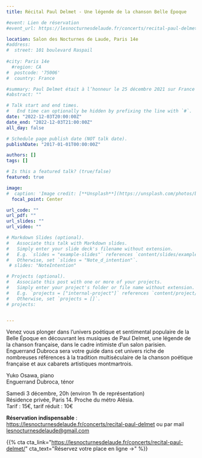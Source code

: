 ```yaml
---
title: Récital Paul Delmet - Une légende de la chanson Belle Époque

#event: Lien de réservation
#event_url: https://lesnocturnesdelaude.fr/concerts/recital-paul-delmet/

location: Salon des Nocturnes de Laude, Paris 14e
#address:
#  street: 101 boulevard Raspail
 
#city: Paris 14e
  #region: CA
#  postcode: '75006'
#  country: France

#summary: Paul Delmet était à l’honneur le 25 décembre 2021 sur France Musique. 
#abstract: ""

# Talk start and end times.
#   End time can optionally be hidden by prefixing the line with `#`.
date: "2022-12-03T20:00:00Z"
date_end: "2022-12-03T21:00:00Z"
all_day: false

# Schedule page publish date (NOT talk date).
publishDate: "2017-01-01T00:00:00Z"

authors: []
tags: []

# Is this a featured talk? (true/false)
featured: true

image:
#  caption: 'Image credit: [**Unsplash**](https://unsplash.com/photos/bzdhc5b3Bxs)'
  focal_point: Center

url_code: ""
url_pdf: ""
url_slides: ""
url_video: ""

# Markdown Slides (optional).
#   Associate this talk with Markdown slides.
#   Simply enter your slide deck's filename without extension.
#   E.g. `slides = "example-slides"` references `content/slides/example-slides.md`.
#   Otherwise, set `slides = "Note_d_intention"`.
 # slides: "NoteIntention"

# Projects (optional).
#   Associate this post with one or more of your projects.
#   Simply enter your project's folder or file name without extension.
#   E.g. `projects = ["internal-project"]` references `content/project/deep-learning/index.md`.
#   Otherwise, set `projects = []`.
# projects:


---
```


Venez vous plonger dans l’univers poétique et sentimental populaire de la Belle Époque en découvrant les musiques de Paul Delmet, une légende de la chanson française, dans le cadre intimiste d’un salon parisien. Enguerrand Dubroca sera votre guide dans cet univers riche de nombreuses références à la tradition multiséculaire de la chanson poétique française et aux cabarets artistiques montmartrois.

Yuko Osawa, piano<br>
Enguerrand Dubroca, ténor

Samedi 3 décembre, 20h (environ 1h de représentation)<br>
Résidence privée, Paris 14. Proche du métro Alésia.<br>
Tarif : 15€, tarif réduit : 10€

**Réservation indispensable** : https://lesnocturnesdelaude.fr/concerts/recital-paul-delmet ou par mail lesnocturnesdelaude@gmail.com

{{% cta cta_link="https://lesnocturnesdelaude.fr/concerts/recital-paul-delmet/" cta_text="Réservez votre place en ligne →" %}}
